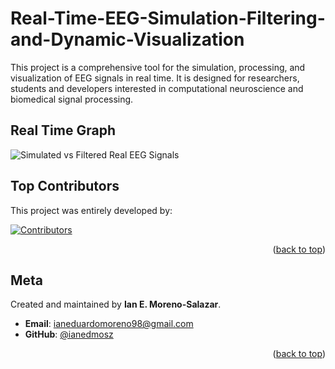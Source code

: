 # Real-Time-EEG-Simulation-Filtering-and-Dynamic-Visualization
This project is a comprehensive tool for the simulation, processing, and visualization of EEG signals in real time. It is designed for researchers, students and developers interested in computational neuroscience and biomedical signal processing.






## **Real Time Graph**

![Simulated vs Filtered Real EEG Signals](simulated_vs_filtered_real_eeg_signal_fixed.png)



## **Top Contributors**
This project was entirely developed by:

<a href="https://github.com/ianedmosz">
  <img src="https://contrib.rocks/image?repo=ianedmosz/Real-Time-EEG-Simulation-Filtering-and-Dynamic-Visualization" alt="Contributors" />
</a>

<p align="right">(<a href="#readme-top">back to top</a>)</p>


## **Meta**

Created and maintained by **Ian E. Moreno-Salazar**.

- **Email**: [ianeduardomoreno98@gmail.com](mailto:ianeduardomoreno98@gmail.com )
- **GitHub**: [@ianedmosz](https://github.com/ianedmosz)

<p align="right">(<a href="#readme-top">back to top</a>)</p>
